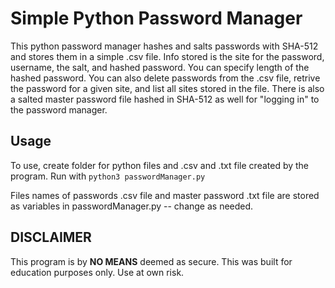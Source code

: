 # Simple Python Password Manager
This python password manager hashes and salts passwords with SHA-512 and stores them in a simple .csv file. Info stored is the site for the password, username, the salt, and hashed password. You can specify length of the hashed password. You can also delete passwords from the .csv file, retrive the password for a given site, and list all sites stored in the file. There is also a salted master password file hashed in SHA-512 as well for "logging in" to the password manager.

## Usage
To use, create folder for python files and .csv and .txt file created by the program. Run with `python3 passwordManager.py`

Files names of passwords .csv file and master password .txt file are stored as variables in passwordManager.py -- change as needed.

## **DISCLAIMER**
This program is by **NO MEANS** deemed as secure. This was built for education purposes only. Use at own risk.
